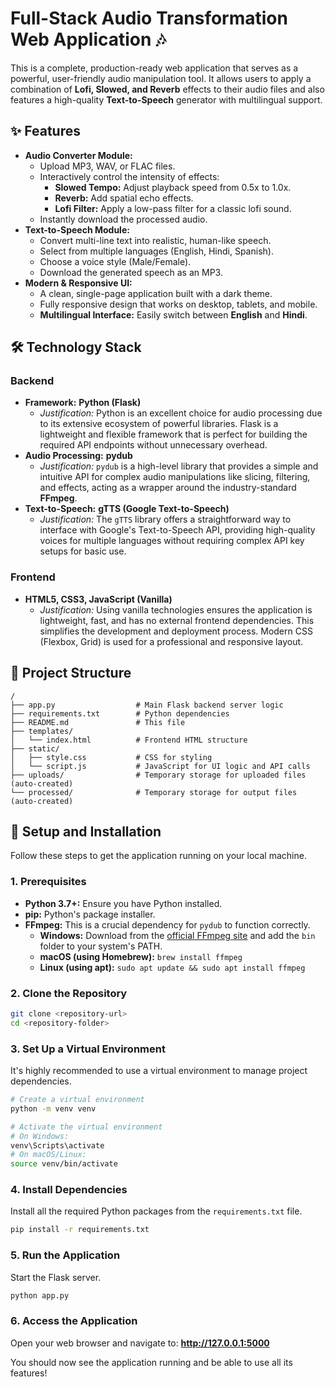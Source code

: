 # Full-Stack Audio Transformation Web Application 🎶

This is a complete, production-ready web application that serves as a powerful, user-friendly audio manipulation tool. It allows users to apply a combination of **Lofi, Slowed, and Reverb** effects to their audio files and also features a high-quality **Text-to-Speech** generator with multilingual support.

## ✨ Features

* **Audio Converter Module:**
    * Upload MP3, WAV, or FLAC files.
    * Interactively control the intensity of effects:
        * **Slowed Tempo:** Adjust playback speed from 0.5x to 1.0x.
        * **Reverb:** Add spatial echo effects.
        * **Lofi Filter:** Apply a low-pass filter for a classic lofi sound.
    * Instantly download the processed audio.
* **Text-to-Speech Module:**
    * Convert multi-line text into realistic, human-like speech.
    * Select from multiple languages (English, Hindi, Spanish).
    * Choose a voice style (Male/Female).
    * Download the generated speech as an MP3.
* **Modern & Responsive UI:**
    * A clean, single-page application built with a dark theme.
    * Fully responsive design that works on desktop, tablets, and mobile.
    * **Multilingual Interface:** Easily switch between **English** and **Hindi**.



## 🛠️ Technology Stack

### Backend
* **Framework:** **Python (Flask)**
    * *Justification:* Python is an excellent choice for audio processing due to its extensive ecosystem of powerful libraries. Flask is a lightweight and flexible framework that is perfect for building the required API endpoints without unnecessary overhead.
* **Audio Processing:** **pydub**
    * *Justification:* `pydub` is a high-level library that provides a simple and intuitive API for complex audio manipulations like slicing, filtering, and effects, acting as a wrapper around the industry-standard **FFmpeg**.
* **Text-to-Speech:** **gTTS (Google Text-to-Speech)**
    * *Justification:* The `gTTS` library offers a straightforward way to interface with Google's Text-to-Speech API, providing high-quality voices for multiple languages without requiring complex API key setups for basic use.

### Frontend
* **HTML5, CSS3, JavaScript (Vanilla)**
    * *Justification:* Using vanilla technologies ensures the application is lightweight, fast, and has no external frontend dependencies. This simplifies the development and deployment process. Modern CSS (Flexbox, Grid) is used for a professional and responsive layout.

## 📁 Project Structure
```
/
├── app.py                  # Main Flask backend server logic
├── requirements.txt        # Python dependencies
├── README.md               # This file
├── templates/
│   └── index.html          # Frontend HTML structure
├── static/
│   ├── style.css           # CSS for styling
│   └── script.js           # JavaScript for UI logic and API calls
├── uploads/                # Temporary storage for uploaded files (auto-created)
└── processed/              # Temporary storage for output files (auto-created)

```

## 🚀 Setup and Installation

Follow these steps to get the application running on your local machine.

### 1. Prerequisites
* **Python 3.7+:** Ensure you have Python installed.
* **pip:** Python's package installer.
* **FFmpeg:** This is a crucial dependency for `pydub` to function correctly.
    * **Windows:** Download from the [official FFmpeg site](https://ffmpeg.org/download.html) and add the `bin` folder to your system's PATH.
    * **macOS (using Homebrew):** `brew install ffmpeg`
    * **Linux (using apt):** `sudo apt update && sudo apt install ffmpeg`

### 2. Clone the Repository
```bash
git clone <repository-url>
cd <repository-folder>
```

### 3. Set Up a Virtual Environment
It's highly recommended to use a virtual environment to manage project dependencies.
```bash
# Create a virtual environment
python -m venv venv

# Activate the virtual environment
# On Windows:
venv\Scripts\activate
# On macOS/Linux:
source venv/bin/activate
```

### 4. Install Dependencies
Install all the required Python packages from the `requirements.txt` file.
```bash
pip install -r requirements.txt
```

### 5. Run the Application
Start the Flask server.
```bash
python app.py
```

### 6. Access the Application
Open your web browser and navigate to:
**http://127.0.0.1:5000**

You should now see the application running and be able to use all its features!

